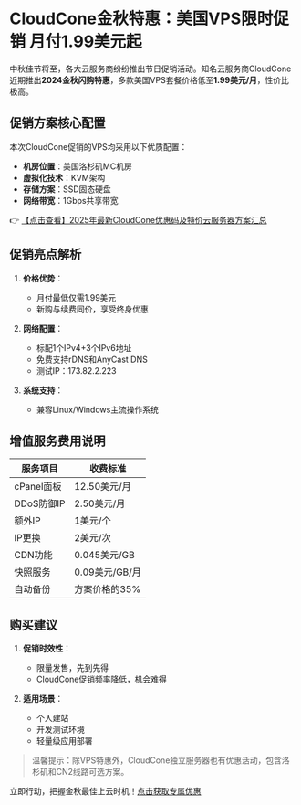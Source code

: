 # CloudCone金秋特惠：美国VPS限时促销 月付1.99美元起

中秋佳节将至，各大云服务商纷纷推出节日促销活动。知名云服务商CloudCone近期推出**2024金秋闪购特惠**，多款美国VPS套餐价格低至**1.99美元/月**，性价比极高。

## 促销方案核心配置

本次CloudCone促销的VPS均采用以下优质配置：
- **机房位置**：美国洛杉矶MC机房
- **虚拟化技术**：KVM架构
- **存储方案**：SSD固态硬盘
- **网络带宽**：1Gbps共享带宽

👉 [【点击查看】2025年最新CloudCone优惠码及特价云服务器方案汇总](https://bit.ly/Cloudcone)

## 促销亮点解析

1. **价格优势**：
   - 月付最低仅需1.99美元
   - 新购与续费同价，享受终身优惠

2. **网络配置**：
   - 标配1个IPv4+3个IPv6地址
   - 免费支持rDNS和AnyCast DNS
   - 测试IP：173.82.2.223

3. **系统支持**：
   - 兼容Linux/Windows主流操作系统

## 增值服务费用说明

| 服务项目         | 收费标准       |
|------------------|----------------|
| cPanel面板       | 12.50美元/月   |
| DDoS防御IP       | 2.50美元/月    |
| 额外IP           | 1美元/个       |
| IP更换           | 2美元/次       |
| CDN功能          | 0.045美元/GB   |
| 快照服务         | 0.09美元/GB/月 |
| 自动备份         | 方案价格的35%  |

## 购买建议

1. **促销时效性**：
   - 限量发售，先到先得
   - CloudCone促销频率降低，机会难得

2. **适用场景**：
   - 个人建站
   - 开发测试环境
   - 轻量级应用部署

> 温馨提示：除VPS特惠外，CloudCone独立服务器也有优惠活动，包含洛杉矶和CN2线路可选方案。

立即行动，把握金秋最佳上云时机！[点击获取专属优惠](https://bit.ly/Cloudcone)
